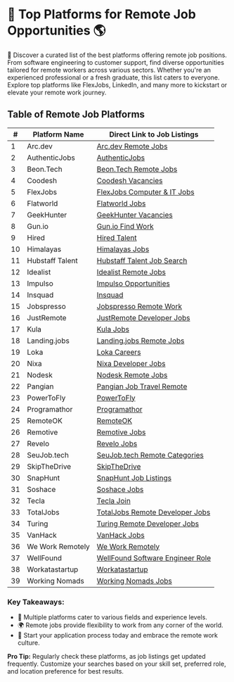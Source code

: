 # 💼 Top Platforms for Remote Job Opportunities 🌎

👀 Discover a curated list of the best platforms offering remote job positions. From software engineering to customer support, find diverse opportunities tailored for remote workers across various sectors. Whether you're an experienced professional or a fresh graduate, this list caters to everyone. Explore top platforms like FlexJobs, LinkedIn, and many more to kickstart or elevate your remote work journey.

## Table of Remote Job Platforms

| # | Platform Name | Direct Link to Job Listings |
| --- | --- | --- |
| 1 | Arc.dev | [Arc.dev Remote Jobs](https://arc.dev/remote-jobs) |
| 2 | AuthenticJobs | [AuthenticJobs](https://authenticjobs.com/?search_location=remote) |
| 3 | Beon.Tech | [Beon.Tech Remote Jobs](https://beon.tech/remote-jobs) |
| 4 | Coodesh | [Coodesh Vacancies](https://coodesh.com/vagas) |
| 5 | FlexJobs | [FlexJobs Computer & IT Jobs](https://www.flexjobs.com/remote-jobs/computer-it?category=Computer+%26+IT&tele_level%5B%5D=All+Telecommuting) |
| 6 | Flatworld | [Flatworld Jobs](https://flatworld.co/jobs/) |
| 7 | GeekHunter | [GeekHunter Vacancies](https://www.geekhunter.com.br/vagas) |
| 8 | Gun.io | [Gun.io Find Work](https://gun.io/find-work/) |
| 9 | Hired | [Hired Talent](https://hired.com/talent) |
| 10 | Himalayas | [Himalayas Jobs](https://himalayas.app/jobs) |
| 11 | Hubstaff Talent | [Hubstaff Talent Job Search](https://talent.hubstaff.com/search/jobs) |
| 12 | Idealist | [Idealist Remote Jobs](https://www.idealist.org/en/jobs?locationType=REMOTE&q=) |
| 13 | Impulso | [Impulso Opportunities](https://impulso.team/pt/profissionais/oportunidades) |
| 14 | Insquad | [Insquad](https://dev.insquad.com/) |
| 15 | Jobspresso | [Jobspresso Remote Work](https://jobspresso.co/remote-work/) |
| 16 | JustRemote | [JustRemote Developer Jobs](https://justremote.co/remote-developer-jobs) |
| 17 | Kula | [Kula Jobs](https://portal.kula.jobs/) |
| 18 | Landing.jobs | [Landing.jobs Remote Jobs](https://landing.jobs/jobs?gr=true&fr=true&hd=false&t_co=false&t_st=false) |
| 19 | Loka | [Loka Careers](https://loka.com/careers#openings) |
| 20 | Nixa | [Nixa Developer Jobs](https://www.nixa.io/developer) |
| 21 | Nodesk | [Nodesk Remote Jobs](https://nodesk.co/remote-jobs/) |
| 22 | Pangian | [Pangian Job Travel Remote](https://pangian.com/job-travel-remote/) |
| 23 | PowerToFly | [PowerToFly](https://powertofly.com/jobs/?location=Remote) |
| 24 | Programathor | [Programathor](https://programathor.com.br/) |
| 25 | RemoteOK | [RemoteOK](https://remoteok.com/) |
| 26 | Remotive | [Remotive Jobs](https://remotive.io/) |
| 27 | Revelo | [Revelo Jobs](https://www.revelo.com.br/) |
| 28 | SeuJob.tech | [SeuJob.tech Remote Categories](https://seujob.tech/categorias/remotas/) |
| 29 | SkipTheDrive | [SkipTheDrive](https://www.skipthedrive.com/) |
| 30 | SnapHunt | [SnapHunt Job Listings](https://snaphunt.com/job-listing) |
| 31 | Soshace | [Soshace Jobs](https://soshace.com/jobs) |
| 32 | Tecla | [Tecla Join](https://www.tecla.io/join) |
| 33 | TotalJobs | [TotalJobs Remote Developer Jobs](https://www.totaljobs.com/jobs/remote-developer) |
| 34 | Turing | [Turing Remote Developer Jobs](https://www.turing.com/remote-developer-jobs) |
| 35 | VanHack | [VanHack Jobs](https://vanhack.com/jobs) |
| 36 | We Work Remotely | [We Work Remotely](https://weworkremotely.com/) |
| 37 | WellFound | [WellFound Software Engineer Role](https://wellfound.com/role/r/software-engineer/) |
| 38 | Workatastartup | [Workatastartup](https://www.workatastartup.com/) |
| 39 | Working Nomads | [Working Nomads Jobs](https://www.workingnomads.co/jobs) |

### Key Takeaways:

- 🌟 Multiple platforms cater to various fields and experience levels.
- 🌍 Remote jobs provide flexibility to work from any corner of the world.
- 🚀 Start your application process today and embrace the remote work culture.

**Pro Tip:** Regularly check these platforms, as job listings get updated frequently. Customize your searches based on your skill set, preferred role, and location preference for best results.
